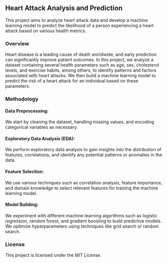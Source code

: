 ## Heart Attack Analysis and Prediction
This project aims to analyze heart attack data and develop a machine learning model to predict the likelihood of a person experiencing a heart attack based on various health metrics.

### Overview
Heart disease is a leading cause of death worldwide, and early prediction can significantly improve patient outcomes. In this project, we analyze a dataset containing several health parameters such as age, sex, cholesterol levels, and exercise habits, among others, to identify patterns and factors associated with heart attacks. We then build a machine learning model to predict the risk of a heart attack for an individual based on these parameters.

### Methodology
#### Data Preprocessing: 
We start by cleaning the dataset, handling missing values, and encoding categorical variables as necessary.
#### Exploratory Data Analysis (EDA): 
We perform exploratory data analysis to gain insights into the distribution of features, correlations, and identify any potential patterns or anomalies in the data.
#### Feature Selection:
We use various techniques such as correlation analysis, feature importance, and domain knowledge to select relevant features for training the machine learning model.
#### Model Building:
We experiment with different machine learning algorithms such as logistic regression, random forest, and gradient boosting to build predictive models. We optimize hyperparameters using techniques like grid search or random search.

### License
This project is licensed under the MIT License.
